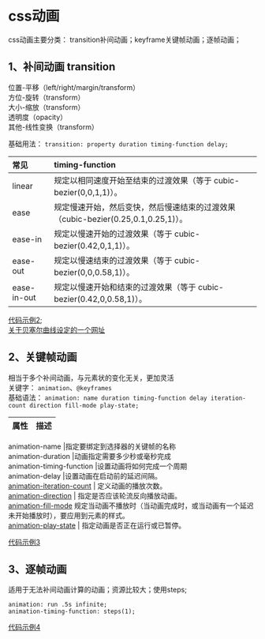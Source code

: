 # css动画

css动画主要分类：
transition补间动画；keyframe关键帧动画；逐帧动画；

## <div class='class01'>1、补间动画 transition</div>            
位置-平移（left/right/margin/transform）      
方位-旋转（transform）        
大小-缩放（transform）        
透明度（opacity）        
其他-线性变换（transform）          

基础用法： `transition: property duration timing-function delay;`            

常见 | timing-function      
:- | :-
linear	           | 规定以相同速度开始至结束的过渡效果（等于 cubic-bezier(0,0,1,1)）。            
ease	           | 规定慢速开始，然后变快，然后慢速结束的过渡效果（cubic-bezier(0.25,0.1,0.25,1)）。         
ease-in	           | 规定以慢速开始的过渡效果（等于 cubic-bezier(0.42,0,1,1)）。      
ease-out	       | 规定以慢速结束的过渡效果（等于 cubic-bezier(0,0,0.58,1)）。          
ease-in-out	       | 规定以慢速开始和结束的过渡效果（等于 cubic-bezier(0.42,0,0.58,1)）。            

[代码示例2](./demo/02-transition.html);         
[关于贝塞尔曲线设定的一个网址](http://web.chacuo.net/css3beziertool)


## <div class='class02'>2、关键帧动画</div>   
相当于多个补间动画，与元素状的变化无关，更加灵活        
关键字： `animation`、`@keyframes`       
基础语法： `animation: name duration timing-function delay iteration-count direction fill-mode play-state;`

属性 | 描述     
:- |:-

animation-name	                |指定要绑定到选择器的关键帧的名称        
animation-duration	            |动画指定需要多少秒或毫秒完成      
animation-timing-function	    |设置动画将如何完成一个周期       
animation-delay	                |设置动画在启动前的延迟间隔。      
[animation-iteration-count](http://www.runoob.com/cssref/css3-pr-animation-iteration-count.html) |      定义动画的播放次数。      
[animation-direction](http://www.runoob.com/cssref/css3-pr-animation-direction.html)	         |   指定是否应该轮流反向播放动画。     
[animation-fill-mode](http://www.runoob.com/cssref/css3-pr-animation-fill-mode.html)	            规定当动画不播放时（当动画完成时，或当动画有一个延迟未开始播放时），要应用到元素的样式。            
[animation-play-state](http://www.runoob.com/cssref/css3-pr-animation-play-state.html)	      |  指定动画是否正在运行或已暂停。             

[代码示例3](./demo/03-keyframe.html)



## <div class='class03'>3、逐帧动画</div>
适用于无法补间动画计算的动画；资源比较大；使用steps;           
```
animation: run .5s infinite;
animation-timing-function: steps(1);
```



[代码示例4](./demo/04-animal.html)
